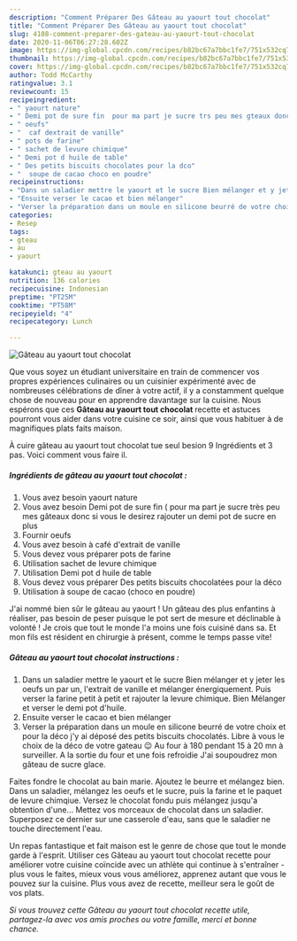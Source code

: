 ```yaml
---
description: "Comment Préparer Des Gâteau au yaourt tout chocolat"
title: "Comment Préparer Des Gâteau au yaourt tout chocolat"
slug: 4108-comment-preparer-des-gateau-au-yaourt-tout-chocolat
date: 2020-11-06T06:27:28.602Z
image: https://img-global.cpcdn.com/recipes/b82bc67a7bbc1fe7/751x532cq70/gateau-au-yaourt-tout-chocolat-photo-principale-de-la-recette.jpg
thumbnail: https://img-global.cpcdn.com/recipes/b82bc67a7bbc1fe7/751x532cq70/gateau-au-yaourt-tout-chocolat-photo-principale-de-la-recette.jpg
cover: https://img-global.cpcdn.com/recipes/b82bc67a7bbc1fe7/751x532cq70/gateau-au-yaourt-tout-chocolat-photo-principale-de-la-recette.jpg
author: Todd McCarthy
ratingvalue: 3.1
reviewcount: 15
recipeingredient:
- " yaourt nature"
- " Demi pot de sure fin  pour ma part je sucre trs peu mes gteaux donc si vous le desirez rajouter un demi pot de sucre en plus"
- " oeufs"
- "  caf dextrait de vanille"
- " pots de farine"
- " sachet de levure chimique"
- " Demi pot d huile de table"
- " Des petits biscuits chocolates pour la dco"
- "  soupe de cacao choco en poudre"
recipeinstructions:
- "Dans un saladier mettre le yaourt et le sucre Bien mélanger et y jeter les oeufs un par un, l&#39;extrait de vanille et mélanger énergiquement. Puis verser la farine petit à petit et rajouter la levure chimique. Bien Mélanger et verser le demi pot d&#39;huile."
- "Ensuite verser le cacao et bien mélanger"
- "Verser la préparation dans un moule en silicone beurré de votre choix et pour la déco j&#39;y ai déposé des petits biscuits chocolatés. Libre à vous le choix de la déco de votre gateau 😉 Au four à 180 pendant 15 à 20 mn à surveiller. A la sortie du four et une fois refroidie J&#39;ai soupoudrez mon gâteau de sucre glace."
categories:
- Resep
tags:
- gteau
- au
- yaourt

katakunci: gteau au yaourt 
nutrition: 136 calories
recipecuisine: Indonesian
preptime: "PT25M"
cooktime: "PT58M"
recipeyield: "4"
recipecategory: Lunch

---
```



![Gâteau au yaourt tout chocolat](https://img-global.cpcdn.com/recipes/b82bc67a7bbc1fe7/751x532cq70/gateau-au-yaourt-tout-chocolat-photo-principale-de-la-recette.jpg)

Que vous soyez un étudiant universitaire en train de commencer vos propres expériences culinaires ou un cuisinier expérimenté avec de nombreuses célébrations de dîner à votre actif, il y a constamment quelque chose de nouveau pour en apprendre davantage sur la cuisine. Nous espérons que ces <strong> Gâteau au yaourt tout chocolat </strong> recette et astuces pourront vous aider dans votre cuisine ce soir, ainsi que vous habituer à de magnifiques plats faits maison.

<!--inarticleads1-->

À cuire gâteau au yaourt tout chocolat tue seul besion 9 Ingrédients et 3 pas. Voici comment vous faire il.

##### Ingrédients de gâteau au yaourt tout chocolat :

1. Vous avez besoin  yaourt nature
1. Vous avez besoin  Demi pot de sure fin ( pour ma part je sucre très peu mes gâteaux donc si vous le desirez rajouter un demi pot de sucre en plus
1. Fournir  oeufs
1. Vous avez besoin  à café d&#39;extrait de vanille
1. Vous devez vous préparer  pots de farine
1. Utilisation  sachet de levure chimique
1. Utilisation  Demi pot d huile de table
1. Vous devez vous préparer  Des petits biscuits chocolatées pour la déco
1. Utilisation  à soupe de cacao (choco en poudre)


J&#39;ai nommé bien sûr le gâteau au yaourt ! Un gâteau des plus enfantins à réaliser, pas besoin de peser puisque le pot sert de mesure et déclinable à volonté ! Je crois que tout le monde l&#39;a moins une fois cuisiné dans sa. Et mon fils est résident en chirurgie à présent, comme le temps passe vite! 

<!--inarticleads2-->

##### Gâteau au yaourt tout chocolat instructions :

1. Dans un saladier mettre le yaourt et le sucre Bien mélanger et y jeter les oeufs un par un, l&#39;extrait de vanille et mélanger énergiquement. Puis verser la farine petit à petit et rajouter la levure chimique. Bien Mélanger et verser le demi pot d&#39;huile.
1. Ensuite verser le cacao et bien mélanger
1. Verser la préparation dans un moule en silicone beurré de votre choix et pour la déco j&#39;y ai déposé des petits biscuits chocolatés. Libre à vous le choix de la déco de votre gateau 😉 Au four à 180 pendant 15 à 20 mn à surveiller. A la sortie du four et une fois refroidie J&#39;ai soupoudrez mon gâteau de sucre glace.


Faites fondre le chocolat au bain marie. Ajoutez le beurre et mélangez bien. Dans un saladier, mélangez les oeufs et le sucre, puis la farine et le paquet de levure chimqiue. Versez le chocolat fondu puis mélangez jusqu&#39;a obtention d&#39;une… Mettez vos morceaux de chocolat dans un saladier. Superposez ce dernier sur une casserole d&#39;eau, sans que le saladier ne touche directement l&#39;eau. 

<!--inarticleads1-->

<p>
Un repas fantastique et fait maison est le genre de chose que tout le monde garde à l'esprit. Utiliser ces Gâteau au yaourt tout chocolat recette pour améliorer votre cuisine coïncide avec un athlète qui continue à s'entraîner - plus vous le faites, mieux vous vous améliorez, apprenez autant que vous le pouvez sur la cuisine. Plus vous avez de recette, meilleur sera le goût de vos plats.
</p>

<p>
<i>Si vous trouvez cette Gâteau au yaourt tout chocolat recette utile, partagez-la avec vos amis proches ou votre famille, merci et bonne chance.</i>
</p>
